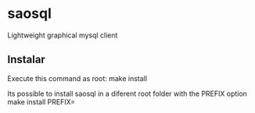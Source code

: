 # saosql
Lightweight graphical mysql client

## Instalar 
Execute this command as root:
make install

Its possible to install saosql in a diferent root folder with the PREFIX option
make install PREFIX=<root>
